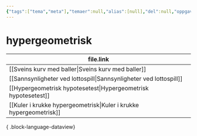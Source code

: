 ```yaml
---
{"tags":["tema","meta"],"temaer":null,"alias":[null],"del":null,"oppgave":null,"fag":null,"eksamen":null,"dg-publish":true,"title":"hypergeometrisk","date":"2023-06-01","modified":"2023-06-01","permalink":"/temaer/hypergeometrisk/","dgPassFrontmatter":true}
---
```



# hypergeometrisk
| file.link                                                             |
| --------------------------------------------------------------------- |
| [[Sveins kurv med baller\|Sveins kurv med baller]]                 |
| [[Sannsynligheter ved lottospill\|Sannsynligheter ved lottospill]] |
| [[Hypergeometrisk hypotesetest\|Hypergeometrisk hypotesetest]]     |
| [[Kuler i krukke hypergeometrisk\|Kuler i krukke hypergeometrisk]] |

{ .block-language-dataview}
